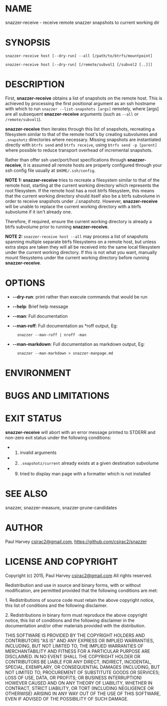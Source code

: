 # NAME

snazzer-receive - receive remote snazzer snapshots to current working dir

# SYNOPSIS

    snazzer-receive host [--dry-run] --all [/path/to/btrfs/mountpoint]

    snazzer-receive host [--dry-run] [/remote/subvol1 [/subvol2 [..]]]

# DESCRIPTION

First, **snazzer-receive** obtains a list of snapshots on the remote host. This
is achieved by processing the first positional argument as an ssh hostname with
which to run `snazzer --list-snapshots [args]` remotely, where \[args\] are all
subsequent **snazzer-receive** arguments (such as `--all` or
`/remote/subvol1`).

**snazzer-receive** then iterates through this list of snapshots, recreating a
filesystem similar to that of the remote host's by creating subvolumes and
`.snapshotz` directories where necessary. Missing snapshots are instantiated
directly with `btrfs send` and `btrfs receive`, using `btrfs send -p [parent]`
where possible to reduce transport overhead of incremental snapshots.

Rather than offer ssh user/port/host specifications through **snazzer-receive**,
it is assumed all remote hosts are properly configured through your ssh config
file usually at `$HOME/.ssh/config`.

**NOTE 1:** **snazzer-receive** tries to recreate a filesystem similar to that of
the remote host, starting at the current working directory which represents the
root filesystem. If the remote host has a root btrfs filesystem, this means that
the current working directory should itself also be a btrfs subvolume in order
to receive snapshots under ./.snapshotz. However, **snazzer-receive** will be
unable to replace the current working directory with a btrfs subvolume if it
isn't already one.

Therefore, if required, ensure the current working directory is already a btrfs
subvolume prior to running **snazzer-receive**.

**NOTE 2:** `snazzer-receive host --all` may process a list of snapshots
spanning multiple separate btrfs filesystems on a remote host, but unless extra
steps are taken they will all be received into the same local filesystem under
the current working directory. If this is not what you want, manually mount
filesystems under the current working directory before running
**snazzer-receive**.

# OPTIONS

- **--dry-run**: print rather than execute commands that would be run
- **--help**: Brief help message
- **--man**: Full documentation
- **--man-roff**: Full documentation as \*roff output, Eg:

        snazzer --man-roff | nroff -man

- **--man-markdown**: Full documentation as markdown output, Eg:

        snazzer --man-markdown > snazzer-manpage.md

# ENVIRONMENT

# BUGS AND LIMITATIONS

# EXIT STATUS

**snazzer-receive** will abort with an error message printed to STDERR and
non-zero exit status under the following conditions:

- 1. invalid arguments
- 2. `.snapshotz/current` already exists at a given destination subvolume
- 9. tried to display man page with a formatter which is not installed

# SEE ALSO

snazzer, snazzer-measure, snazzer-prune-candidates

# AUTHOR

Paul Harvey <csirac2@gmail.com>, https://github.com/csirac2/snazzer

# LICENSE AND COPYRIGHT

Copyright (c) 2015, Paul Harvey <csirac2@gmail.com> All rights reserved.

Redistribution and use in source and binary forms, with or without
modification, are permitted provided that the following conditions are met:

1\. Redistributions of source code must retain the above copyright notice, this
list of conditions and the following disclaimer.

2\. Redistributions in binary form must reproduce the above copyright notice,
this list of conditions and the following disclaimer in the documentation
and/or other materials provided with the distribution.

THIS SOFTWARE IS PROVIDED BY THE COPYRIGHT HOLDERS AND CONTRIBUTORS "AS IS" AND
ANY EXPRESS OR IMPLIED WARRANTIES, INCLUDING, BUT NOT LIMITED TO, THE IMPLIED
WARRANTIES OF MERCHANTABILITY AND FITNESS FOR A PARTICULAR PURPOSE ARE
DISCLAIMED. IN NO EVENT SHALL THE COPYRIGHT HOLDER OR CONTRIBUTORS BE LIABLE
FOR ANY DIRECT, INDIRECT, INCIDENTAL, SPECIAL, EXEMPLARY, OR CONSEQUENTIAL
DAMAGES (INCLUDING, BUT NOT LIMITED TO, PROCUREMENT OF SUBSTITUTE GOODS OR
SERVICES; LOSS OF USE, DATA, OR PROFITS; OR BUSINESS INTERRUPTION) HOWEVER
CAUSED AND ON ANY THEORY OF LIABILITY, WHETHER IN CONTRACT, STRICT LIABILITY,
OR TORT (INCLUDING NEGLIGENCE OR OTHERWISE) ARISING IN ANY WAY OUT OF THE USE
OF THIS SOFTWARE, EVEN IF ADVISED OF THE POSSIBILITY OF SUCH DAMAGE.

